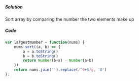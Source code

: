 ##### Solution

Sort array by comparing the number the two elements make up

##### Code

```javascript
var largestNumber = function(nums) {
    nums.sort((a, b) => {
        a = a.toString()
        b = b.toString()
        return Number(b+a) - Number(a+b)
    })
    return nums.join('').replace(/^0+$/g, '0')
};
```

